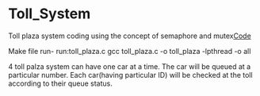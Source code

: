 # Toll_System

Toll plaza system coding using the concept of semaphore and mutex[Code](toll_plaza.c)

Make file run-
run:toll_plaza.c
	gcc toll_plaza.c -o toll_plaza -lpthread -o all

4 toll palza system can have one car at a time. The car will be queued at a particular number. Each car(having particular ID) will be checked at the toll according to their queue status.
